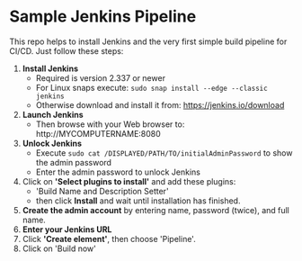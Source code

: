 Sample Jenkins Pipeline
=======================

This repo helps to install Jenkins and the very first simple build pipeline for CI/CD. Just follow these steps:

1. **Install Jenkins**
   - Required is version 2.337 or newer
   - For Linux snaps execute: `sudo snap install --edge --classic jenkins`
   - Otherwise download and install it from: https://jenkins.io/download
2. **Launch Jenkins**
   - Then browse with your Web browser to: http://MYCOMPUTERNAME:8080
3. **Unlock Jenkins** 
   - Execute `sudo cat /DISPLAYED/PATH/TO/initialAdminPassword` to show the admin password
   - Enter the admin password to unlock Jenkins
4. Click on **'Select plugins to install'** and add these plugins:
   - 'Build Name and Description Setter'
   - then click **Install** and wait until installation has finished.
5. **Create the admin account** by entering name, password (twice), and full name.
6. **Enter your Jenkins URL**
7. Click **'Create element'**, then choose 'Pipeline'.
8. Click on 'Build now'
